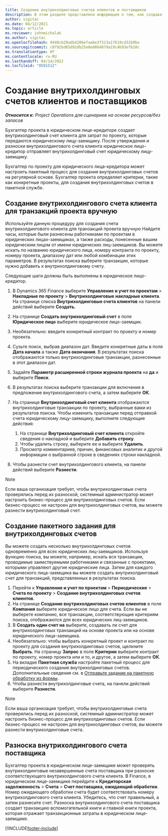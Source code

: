 ```yaml
---
title: Создание внутрихолдинговых счетов клиентов и поставщиков
description: В этом разделе представлена информация о том, как создавать внутрихолдинговые счета клиентов и поставщиков.
author: sigitac
ms.date: 04/12/2021
ms.topic: article
ms.reviewer: johnmichalak
ms.author: sigitac
ms.openlocfilehash: 9448cb29adb4206efaabe3f313a1f619cd32b9be
ms.sourcegitcommit: c0792bd65d92db25e0e8864879a19c4b93efb10c
ms.translationtype: HT
ms.contentlocale: ru-RU
ms.lasthandoff: 04/14/2022
ms.locfileid: "8591512"
---
```

# <a name="create-intercompany-customer-and-vendor-invoices"></a>Создание внутрихолдинговых счетов клиентов и поставщиков

_**Относится к:** Project Operations для сценариев на основе ресурсов/без запасов_

Бухгалтер проекта в юридическом лице-кредиторе создает внутрихолдинговый счет клиента для затрат по проекту, которые передаются юридическому лицу-заемщику. После утверждения и разноски внутрихолдингового счета клиента юридическое лицо-кредитор отправляет внутрихолдинговый счет юридическому лицу-заемщику.

Бухгалтер по проекту для юридического лица-кредитора может настроить пакетный процесс для создания внутрихолдинговых счетов на регулярной основе. Бухгалтер проекта определяет критерии, такие как конкретные проекты, для создания внутрихолдинговых счетов в пакетной службе.

## <a name="manually-create-an-intercompany-customer-invoice-for-project-transactions"></a>Создание внутрихолдингового счета клиента для транзакций проекта вручную 

Используйте данную процедуру для создания счета внутрихолдингового клиента для транзакций проекта вручную Найдите часы, которые были разнесены работниками по проектам в юридических лицах-заемщиках, а также расходы, понесенные вашим юридическим лицом от имени юридических лиц-заемщиков. Вы можете искать по названию юридического лица, номеру контракта по проекту, номеру проекта, диапазону дат или любой комбинации этих параметров. В результатах поиска выберите транзакции, которые нужно добавить к внутрихолдинговому счету. 

Следующие шаги должны быть выполнены в юридическое лицо-кредитор. 

1. В Dynamics 365 Finance выберите **Управление и учет по проектам** > **Накладные по проекту** > **Внутрихолдинговые накладные клиента**. На странице списка **Внутрихолдинговые счета клиентов** на панели действий выберите **Создать.**
2. На странице **Создать внутрихолдинговый счет** в поле **Юридическое лицо** выберите юридическое лицо-заемщик.
3. Необязательно: введите конкретный контракт по проекту и номер проекта.
4. Сузьте поиск, выбрав диапазон дат. Введите конкретные даты в поля **Дата начала** а также **Дата окончания**. В результатах поиска отображаются только внутрихолдинговые транзакции, разнесенные в этот диапазон дат.
5. Задайте **Параметр расширенной строки журнала проекта** на **да** и выберите **Поиск**.
6. В результатах поиска выберите транзакции для включения в предложение внутрихолдингового счета, а затем выберите **ОК**.
7. На странице **Внутрихолдинговый счет клиента** отображаются внутрихолдинговые транзакции по проекту, выбранные вами из результатов поиска. Чтобы изменить транзакции перед отправкой счета юридическому лицу-заемщику, выполните следующие действия:
  
    1. На странице **Внутрихолдинговый счет клиента** откройте сведения о накладной и выберите **Добавить строку**.
    2. Чтобы удалить строку, выберите ее и выберите **Удалить**.
    3. Просмотр комментариев, причин, финансовых аналитик и другой информации о выбранной строке в сведениях строки накладной.
    
8. Чтобы разнести счет внутрихолдингового клиента, на панели действий выберите **Разнести**.

> [!NOTE]
> Если ваша организация требует, чтобы внутрихолдинговые счета проверялись перед их разноской, системный администратор может настроить бизнес-процесс для внутрихолдинговых счетов. Если бизнес-процесс не настроен для внутрихолдинговых счетов, вы можете разнести внутрихолдинговый счет.

## <a name="create-a-batch-job-for-intercompany-invoices"></a>Создание пакетного задания для внутрихолдинговых счетов

Вы можете создать несколько внутрихолдинговых счетов одновременно для всех юридических лиц-заемщиков. Используя функцию поиска, вы можете, например, искать все транзакции, проводимые заимствуемыми работниками и связанные с проектами, которыми управляют другие юридические лица. Затем для каждого юридического лица-заемщика вы можете создать внутрихолдинговый счет для транзакций, представленных в результатах поиска.

1. Перейти к **Управление и учет по проектам** > **Периодические** > **Счета по проекту** > **Создание внутрихолдинговых счетов клиентов**.
2. На странице **Создание внутрихолдинговых счетов клиентов** в поле **Компания** выберите юридическое лицо для счета. Если вы не выберете компанию, все транзакции, соответствующие критериям поиска, отображаются для всех юридических лиц-заемщиков.
3. В **Создать один счет на** выберите, создавать ли счет для внутрихолдинговых транзакций на основе проекта или на основе юридического лица-заемщика.
4. Необязательно: чтобы выбрать конкретный проект и контракт по проекту для создания внутрихолдинговых счетов, щелкните **Выбрать**. На страницу **Запрос** в поле **Критерии** выберите контракт по проекту, номер проекта или и то, и другое, а затем выберите **ОК**.
5. На вкладке **Пакетная служба** настройте пакетный процесс для периодического создания внутрихолдинговых счетов. Дополнительные сведения см. в [Отправьте задание на пакетную обработку из формы](/dynamicsax-2012/appuser-itpro/submit-a-batch-processing-job-from-a-form).
6. Чтобы разнести внутрихолдинговые счета, на панели действий выберите **Разнести**.

> [!NOTE]
> Если ваша организация требует, чтобы внутрихолдинговые счета проверялись перед их разноской, системный администратор может настроить бизнес-процесс для внутрихолдинговых счетов. Если бизнес-процесс не настроен для внутрихолдинговых счетов, вы можете разнести внутрихолдинговые счета.

## <a name="post-the-intercompany-vendor-invoice"></a>Разноска внутрихолдингового счета поставщика

Бухгалтер проекта в юридическом лице-заемщике может проверять внутрихолдинговые незавершенные счета поставщика при разноске соответствующего внутрихолдингового счета клиента. В Finance, в юридическом лице-заемщике перейдите к **Кредиторская задолженность** > **Счета** > **Счет поставщика, ожидающий обработки**. Номер ожидающего обработки счета будет соответствовать номеру внутрихолдингового счета клиента. Убедитесь, что счет правильный, а затем разнесите счет. Разноска внутрихолдингового счета поставщика создает транзакцию вспомогательной книги и главной книги проекта, которая отражает транзакционные затраты в юридическом лице-заемщике.


[!INCLUDE[footer-include](../includes/footer-banner.md)]
